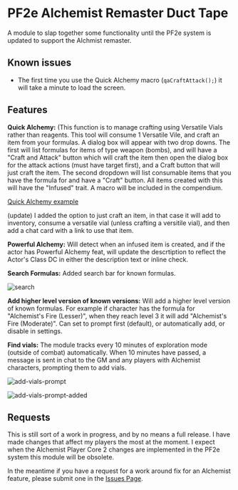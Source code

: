 # PF2e Alchemist Remaster Duct Tape

A module to slap together some functionality until the PF2e system is updated to support the Alchmist remaster.

## Known issues

- The first time you use the Quick Alchemy macro (`qaCraftAttack();`) it will take a minute to load the screen.

## Features

**Quick Alchemy:** (This function is to manage crafting using Versatile Vials rather than reagents. This tool will consume 1 Versatile Vile, and craft an item from your formulas. A dialog box will appear with two drop downs. The first will list formulas for items of type weapon (bombs), and will have a "Craft and Attack" button which will craft the item then open the dialog box for the attack actions (must have target first), and a Craft button that will just craft the item. The second dropdown will list consumable items that you have the formula for and have a "Craft" button. All items created with this will have the "Infused" trait. 
A macro will be included in the compendium. 

[Quick Alchemy example](https://github.com/user-attachments/assets/a2bbca8f-5126-4e80-b67f-d11c5c4de416)


(update) I added the option to just craft an item, in that case it will add to inventory, consume a versatile vial (unless crafting a versitile vial), and then add a chat card with a link to use that item. 

**Powerful Alchemy:** Will detect when an infused item is created, and if the actor has Powerful Alchemy feat, will update the descrtiption to reflect the Actor's Class DC in either the description text or inline check. 

**Search Formulas:** Added search bar for known formulas.

![search](https://github.com/user-attachments/assets/7323ddf2-a013-4f41-b9e8-93abfb63f92e)

**Add higher level version of known versions:** Will add a higher level version of known formulas. For example if character has the formula for "Alchemist's Fire (Lesser)", when they reach level 3 it will add "Alchemist's Fire (Moderate)". Can set to prompt first (default), or automatically add, or disable in settings. 

**Find vials:** The module tracks every 10 minutes of exploration mode (outside of combat) automatically. When 10 minutes have passed, a message is sent in chat to the GM and any players with Alchemist characters, prompting them to add vials. 

![add-vials-prompt](https://github.com/user-attachments/assets/bda0c639-0281-4949-aeea-5546abccb100)

![add-vials-prompt-added](https://github.com/user-attachments/assets/f77364cd-8c2a-4a41-ba6d-8cca8416007a)


## Requests

This is still sort of a work in progress, and by no means a full release. I have made changes that affect my players the most at the moment. I expect when the Alchemist Player Core 2 changes are implemented in the PF2e system this module will be obsolete. 

In the meantime if you have a request for a work around fix for an Alchemist feature, please submit one in the [Issues Page](https://github.com/thejoester/pf2e-alchemist-remaster-ducttape/issues). 
